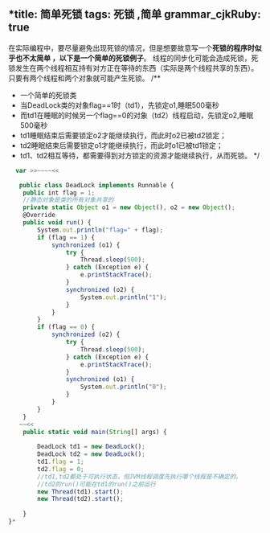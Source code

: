 
*title: 简单死锁
tags: 死锁 ,简单
grammar_cjkRuby: true
---
在实际编程中，要尽量避免出现死锁的情况，但是想要故意写一个**死锁的程序时似乎也不太简单  ，以下是一个简单的死锁例子**。
线程的同步化可能会造成死锁，死锁发生在两个线程相互持有对方正在等待的东西（实际是两个线程共享的东西）。只要有两个线程和两个对象就可能产生死锁。
/** 
* 一个简单的死锁类 
* 当DeadLock类的对象flag==1时（td1），先锁定o1,睡眠500毫秒 
* 而td1在睡眠的时候另一个flag==0的对象（td2）线程启动，先锁定o2,睡眠500毫秒 
* td1睡眠结束后需要锁定o2才能继续执行，而此时o2已被td2锁定； 
* td2睡眠结束后需要锁定o1才能继续执行，而此时o1已被td1锁定； 
* td1、td2相互等待，都需要得到对方锁定的资源才能继续执行，从而死锁。 
*/ 

```javascript
  var >>~~~~<<

   public class DeadLock implements Runnable {  
    public int flag = 1;  
    //静态对象是类的所有对象共享的  
    private static Object o1 = new Object(), o2 = new Object();  
    @Override 
    public void run() {  
        System.out.println("flag=" + flag);  
        if (flag == 1) {  
            synchronized (o1) {  
                try {  
                    Thread.sleep(500);  
                } catch (Exception e) {  
                    e.printStackTrace();  
                }  
                synchronized (o2) {  
                    System.out.println("1");  
                }  
            }  
        }  
        if (flag == 0) {  
            synchronized (o2) {  
                try {  
                    Thread.sleep(500);  
                } catch (Exception e) {  
                    e.printStackTrace();  
                }  
                synchronized (o1) {  
                    System.out.println("0");  
                }  
            }  
        }  
    }  
   ~~<<
    public static void main(String[] args) {  
	
        DeadLock td1 = new DeadLock();  
        DeadLock td2 = new DeadLock();  
        td1.flag = 1;  
        td2.flag = 0;  
        //td1,td2都处于可执行状态，但JVM线程调度先执行哪个线程是不确定的。  
        //td2的run()可能在td1的run()之前运行  
        new Thread(td1).start();  
        new Thread(td2).start();  
   
    }  
}*
